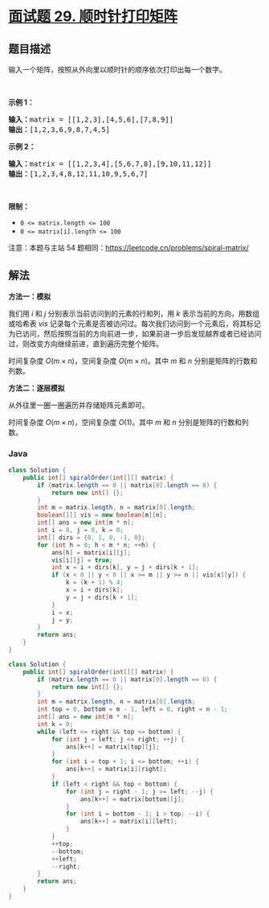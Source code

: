 # [面试题 29. 顺时针打印矩阵](https://leetcode.cn/problems/shun-shi-zhen-da-yin-ju-zhen-lcof/)

## 题目描述

<p>输入一个矩阵，按照从外向里以顺时针的顺序依次打印出每一个数字。</p>

<p>&nbsp;</p>

<p><strong>示例 1：</strong></p>

<pre><strong>输入：</strong>matrix = [[1,2,3],[4,5,6],[7,8,9]]
<strong>输出：</strong>[1,2,3,6,9,8,7,4,5]
</pre>

<p><strong>示例 2：</strong></p>

<pre><strong>输入：</strong>matrix =&nbsp;[[1,2,3,4],[5,6,7,8],[9,10,11,12]]
<strong>输出：</strong>[1,2,3,4,8,12,11,10,9,5,6,7]
</pre>

<p>&nbsp;</p>

<p><strong>限制：</strong></p>

<ul>
	<li><code>0 &lt;= matrix.length &lt;= 100</code></li>
	<li><code>0 &lt;= matrix[i].length&nbsp;&lt;= 100</code></li>
</ul>

<p>注意：本题与主站 54 题相同：<a href="https://leetcode.cn/problems/spiral-matrix/">https://leetcode.cn/problems/spiral-matrix/</a></p>

## 解法

**方法一：模拟**

我们用 $i$ 和 $j$ 分别表示当前访问到的元素的行和列，用 $k$ 表示当前的方向，用数组或哈希表 $vis$ 记录每个元素是否被访问过。每次我们访问到一个元素后，将其标记为已访问，然后按照当前的方向前进一步，如果前进一步后发现越界或者已经访问过，则改变方向继续前进，直到遍历完整个矩阵。

时间复杂度 $O(m \times n)$，空间复杂度 $O(m \times n)$。其中 $m$ 和 $n$ 分别是矩阵的行数和列数。

**方法二：逐层模拟**

从外往里一圈一圈遍历并存储矩阵元素即可。

时间复杂度 $O(m \times n)$，空间复杂度 $O(1)$。其中 $m$ 和 $n$ 分别是矩阵的行数和列数。

### **Java**

```java
class Solution {
    public int[] spiralOrder(int[][] matrix) {
        if (matrix.length == 0 || matrix[0].length == 0) {
            return new int[] {};
        }
        int m = matrix.length, n = matrix[0].length;
        boolean[][] vis = new boolean[m][n];
        int[] ans = new int[m * n];
        int i = 0, j = 0, k = 0;
        int[] dirs = {0, 1, 0, -1, 0};
        for (int h = 0; h < m * n; ++h) {
            ans[h] = matrix[i][j];
            vis[i][j] = true;
            int x = i + dirs[k], y = j + dirs[k + 1];
            if (x < 0 || y < 0 || x >= m || y >= n || vis[x][y]) {
                k = (k + 1) % 4;
                x = i + dirs[k];
                y = j + dirs[k + 1];
            }
            i = x;
            j = y;
        }
        return ans;
    }
}
```

```java
class Solution {
    public int[] spiralOrder(int[][] matrix) {
        if (matrix.length == 0 || matrix[0].length == 0) {
            return new int[] {};
        }
        int m = matrix.length, n = matrix[0].length;
        int top = 0, bottom = m - 1, left = 0, right = n - 1;
        int[] ans = new int[m * n];
        int k = 0;
        while (left <= right && top <= bottom) {
            for (int j = left; j <= right; ++j) {
                ans[k++] = matrix[top][j];
            }
            for (int i = top + 1; i <= bottom; ++i) {
                ans[k++] = matrix[i][right];
            }
            if (left < right && top < bottom) {
                for (int j = right - 1; j >= left; --j) {
                    ans[k++] = matrix[bottom][j];
                }
                for (int i = bottom - 1; i > top; --i) {
                    ans[k++] = matrix[i][left];
                }
            }
            ++top;
            --bottom;
            ++left;
            --right;
        }
        return ans;
    }
}
```
